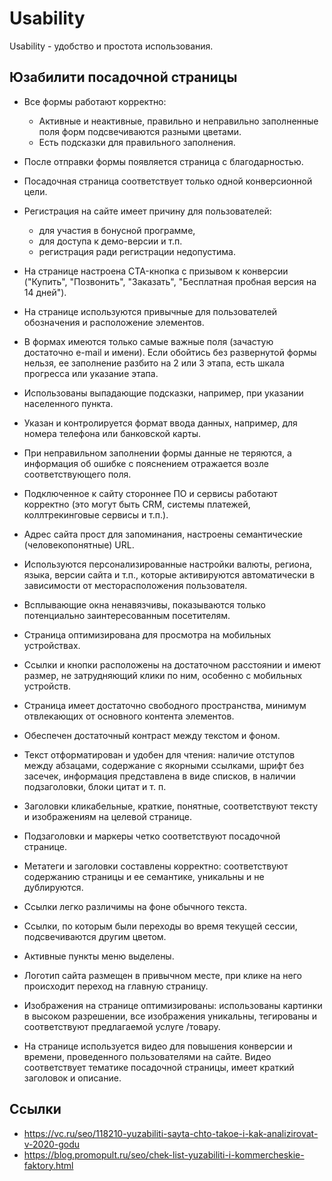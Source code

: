 # Usability
Usability - удобство и простота использования.

## Юзабилити посадочной страницы
- Все формы работают корректно:
  - Активные и неактивные, правильно и неправильно заполненные поля форм подсвечиваются разными цветами.
  - Есть подсказки для правильного заполнения.
- После отправки формы появляется страница с благодарностью.
- Посадочная страница соответствует только одной конверсионной цели.
- Регистрация на сайте имеет причину для пользователей:
  - для участия в бонусной программе,
  - для доступа к демо-версии и т.п.
  - регистрация ради регистрации недопустима.
- На странице настроена CTA-кнопка с призывом к конверсии ("Купить", "Позвонить", "Заказать", "Бесплатная пробная версия на 14 дней").
- На странице используются привычные для пользователей обозначения и расположение элементов.
- В формах имеются только самые важные поля (зачастую достаточно e-mail и имени). Если обойтись без развернутой формы нельзя, ее заполнение разбито на 2 или 3 этапа, есть шкала прогресса или указание этапа.
- Использованы выпадающие подсказки, например, при указании населенного пункта.
- Указан и контролируется формат ввода данных, например, для номера телефона
или банковской карты.
- При неправильном заполнении формы данные не теряются, а информация об ошибке с пояснением отражается возле соответствующего поля.
- Подключенное к сайту стороннее ПО и сервисы работают корректно (это могут быть CRM, системы платежей, коллтрекинговые сервисы и т.п.).

- Адрес сайта прост для запоминания, настроены семантические (человекопонятные) URL.
- Используются персонализированные настройки валюты, региона, языка, версии сайта и т.п., которые активируются автоматически в зависимости от месторасположения пользователя.
- Всплывающие окна ненавязчивы, показываются только потенциально заинтересованным посетителям.
- Страница оптимизирована для просмотра на мобильных устройствах.
- Ссылки и кнопки расположены на достаточном расстоянии и имеют размер, не затрудняющий клики по ним, особенно с мобильных устройств.
- Страница имеет достаточно свободного пространства, минимум отвлекающих от основного контента элементов.
- Обеспечен достаточный контраст между текстом и фоном.
- Текст отформатирован и удобен для чтения: наличие отступов между абзацами, содержание с якорными ссылками, шрифт без засечек, информация представлена в виде списков, в наличии подзаголовки, блоки цитат и т. п.
- Заголовки кликабельные, краткие, понятные, соответствуют тексту и изображениям на целевой странице.
- Подзаголовки и маркеры четко соответствуют посадочной странице.
- Метатеги и заголовки составлены корректно: соответствуют содержанию страницы и ее семантике, уникальны и не дублируются.
- Ссылки легко различимы на фоне обычного текста.
- Ссылки, по которым были переходы во время текущей сессии, подсвечиваются другим цветом.
- Активные пункты меню выделены.
- Логотип сайта размещен в привычном месте, при клике на него происходит переход на главную страницу.
- Изображения на странице оптимизированы: использованы картинки в высоком разрешении, все изображения уникальны, тегированы и соответствуют предлагаемой услуге /товару.
- На странице используется видео для повышения конверсии и времени, проведенного пользователями на сайте. Видео соответствует тематике посадочной страницы, имеет краткий заголовок и описание.

## Ссылки
- https://vc.ru/seo/118210-yuzabiliti-sayta-chto-takoe-i-kak-analizirovat-v-2020-godu
- https://blog.promopult.ru/seo/chek-list-yuzabiliti-i-kommercheskie-faktory.html
